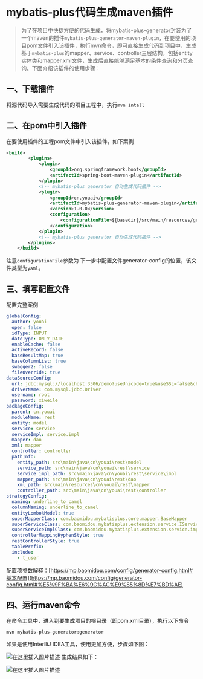 # mybatis-plus代码生成maven插件
> 为了在项目中快捷方便的代码生成，将mybatis-plus-generator封装为了一个maven的插件`mybatis-plus-generator-maven-plugin`，在要使用的项目pom文件引入该插件，执行mvn命令，即可直接生成代码到项目中，生成基于`mybatis-plus`的mapper、service、controller三层结构，包括entity实体类和mapper.xml文件，生成后直接能够满足基本的条件查询和分页查询。下面介绍该插件的使用步骤：

## 一、下载插件
 将源代码导入需要生成代码的项目工程中，执行`mvn intall` 

## 二、在pom中引入插件
在要使用插件的工程pom文件中引入该插件，如下案例
```xml
<build>
		<plugins>
			<plugin>
				<groupId>org.springframework.boot</groupId>
				<artifactId>spring-boot-maven-plugin</artifactId>
			</plugin>
			<!-- mybatis-plus generator 自动生成代码插件 -->
			<plugin>
				<groupId>cn.youai</groupId>
				<artifactId>mybatis-plus-generator-maven-plugin</artifactId>
				<version>1.0.0</version>
				<configuration>
					<configurationFile>${basedir}/src/main/resources/generator/mp-code-generator-config.yaml</configurationFile>
				</configuration>
			</plugin>
			<!-- mybatis-plus generator 自动生成代码插件 -->
		</plugins>
	</build>
```
注意`configurationFile`参数为 下一步中配置文件generator-config的位置，该文件类型为`yaml`。
## 三、填写配置文件
配置完整案例
```yaml
globalConfig:
  author: youai
  open: false
  idType: INPUT
  dateType: ONLY_DATE
  enableCache: false
  activeRecord: false
  baseResultMap: true
  baseColumnList: true
  swagger2: false
  fileOverride: true
dataSourceConfig:
  url: jdbc:mysql://localhost:3306/demo?useUnicode=true&useSSL=false&characterEncoding=utf8
  driverName: com.mysql.jdbc.Driver
  username: root
  password: xiweile
packageConfig:
  parent: cn.youai
  moduleName: rest
  entity: model
  service: service
  serviceImpl: service.impl
  mapper: dao
  xml: mapper
  controller: controller
  pathInfo:
    entity_path: src\main\java\cn\youai\rest\model
    service_path: src\main\java\cn\youai\rest\service
    service_impl_path: src\main\java\cn\youai\rest\service\impl
    mapper_path: src\main\java\cn\youai\rest\dao
    xml_path: src\main\resources\cn\youai\rest\mapper
    controller_path: src\main\java\cn\youai\rest\controller
strategyConfig:
  naming: underline_to_camel
  columnNaming: underline_to_camel
  entityLombokModel: true
  superMapperClass: com.baomidou.mybatisplus.core.mapper.BaseMapper
  superServiceClass: com.baomidou.mybatisplus.extension.service.IService
  superServiceImplClass: com.baomidou.mybatisplus.extension.service.impl.ServiceImpl
  controllerMappingHyphenStyle: true
  restControllerStyle: true
  tablePrefix:
  include:
    - t_user
```
配置项参数解释：[https://mp.baomidou.com/config/generator-config.html#基本配置](https://mp.baomidou.com/config/generator-config.html#%E5%9F%BA%E6%9C%AC%E9%85%8D%E7%BD%AE)
## 四、运行maven命令
在命令工具中，进入到要生成项目的根目录（即pom.xml目录），执行以下命令
```shell
mvn mybatis-plus-generator:generator
```
如果是使用InterlliJ IDEA工具，使用更加方便，步骤如下图：

![在这里插入图片描述](https://img-blog.csdnimg.cn/20191115153431762.png?x-oss-process=image/watermark,type_ZmFuZ3poZW5naGVpdGk,shadow_10,text_aHR0cHM6Ly9ibG9nLmNzZG4ubmV0L3hpd2VpbGxlcg==,size_16,color_FFFFFF,t_70)
生成结果如下：

![在这里插入图片描述](https://img-blog.csdnimg.cn/20191115152720828.png?x-oss-process=image/watermark,type_ZmFuZ3poZW5naGVpdGk,shadow_10,text_aHR0cHM6Ly9ibG9nLmNzZG4ubmV0L3hpd2VpbGxlcg==,size_16,color_FFFFFF,t_70)
